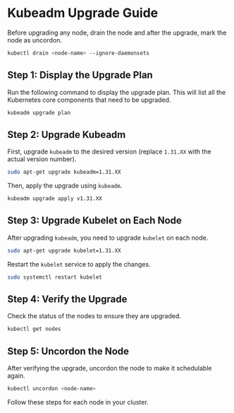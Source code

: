 # Kubeadm Upgrade Guide

Before upgrading any node, drain the node and after the upgrade, mark the node as uncordon.

```sh
kubectl drain <node-name> --ignore-daemonsets
```

## Step 1: Display the Upgrade Plan

Run the following command to display the upgrade plan. This will list all the Kubernetes core components that need to be upgraded.

```sh
kubeadm upgrade plan
```

## Step 2: Upgrade Kubeadm

First, upgrade `kubeadm` to the desired version (replace `1.31.XX` with the actual version number).

```sh
sudo apt-get upgrade kubeadm=1.31.XX
```

Then, apply the upgrade using `kubeadm`.

```sh
kubeadm upgrade apply v1.31.XX
```

## Step 3: Upgrade Kubelet on Each Node

After upgrading `kubeadm`, you need to upgrade `kubelet` on each node.

```sh
sudo apt-get upgrade kubelet=1.31.XX
```

Restart the `kubelet` service to apply the changes.

```sh
sudo systemctl restart kubelet
```

## Step 4: Verify the Upgrade

Check the status of the nodes to ensure they are upgraded.

```sh
kubectl get nodes
```

## Step 5: Uncordon the Node

After verifying the upgrade, uncordon the node to make it schedulable again.

```sh
kubectl uncordon <node-name>
```

Follow these steps for each node in your cluster.
